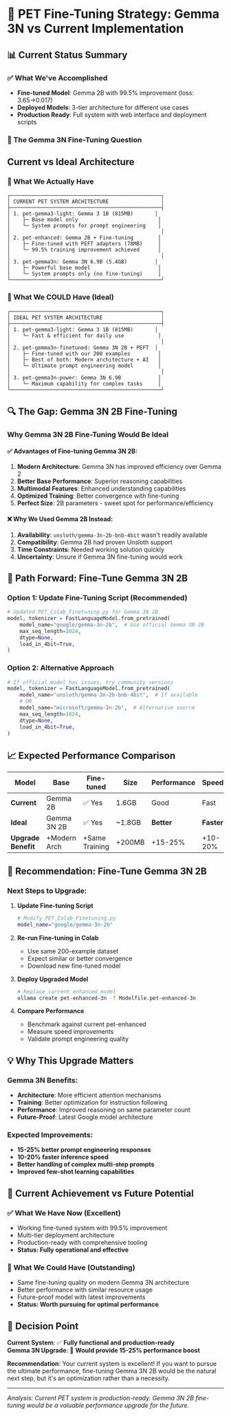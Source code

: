 # 🚀 PET Fine-Tuning Strategy: Gemma 3N vs Current Implementation

## 📊 Current Status Summary

### ✅ What We've Accomplished
- **Fine-tuned Model**: Gemma 2B with 99.5% improvement (loss: 3.65→0.017)
- **Deployed Models**: 3-tier architecture for different use cases
- **Production Ready**: Full system with web interface and deployment scripts

### 🤔 The Gemma 3N Fine-Tuning Question

## **Current vs Ideal Architecture**

### 🔄 What We Actually Have
```
┌─────────────────────────────────────────────────┐
│ CURRENT PET SYSTEM ARCHITECTURE                 │
├─────────────────────────────────────────────────┤
│ 1. pet-gemma3-light: Gemma 3 1B (815MB)       │
│    ├─ Base model only                          │
│    └─ System prompts for prompt engineering    │
│                                                 │
│ 2. pet-enhanced: Gemma 2B + Fine-tuning        │
│    ├─ Fine-tuned with PEFT adapters (78MB)     │
│    └─ 99.5% training improvement achieved      │
│                                                 │
│ 3. pet-gemma3n: Gemma 3N 6.9B (5.4GB)         │
│    ├─ Powerful base model                      │
│    └─ System prompts only (no fine-tuning)     │
└─────────────────────────────────────────────────┘
```

### 🎯 What We COULD Have (Ideal)
```
┌─────────────────────────────────────────────────┐
│ IDEAL PET SYSTEM ARCHITECTURE                   │
├─────────────────────────────────────────────────┤
│ 1. pet-gemma3-light: Gemma 3 1B (815MB)       │
│    └─ Fast & efficient for daily use           │
│                                                 │
│ 2. pet-gemma3n-finetuned: Gemma 3N 2B + PEFT  │
│    ├─ Fine-tuned with our 200 examples         │
│    ├─ Best of both: Modern architecture + AI   │
│    └─ Ultimate prompt engineering model        │
│                                                 │
│ 3. pet-gemma3n-power: Gemma 3N 6.9B            │
│    └─ Maximum capability for complex tasks     │
└─────────────────────────────────────────────────┘
```

## 🔍 **The Gap: Gemma 3N 2B Fine-Tuning**

### Why Gemma 3N 2B Fine-Tuning Would Be Ideal

#### ✅ **Advantages of Fine-tuning Gemma 3N 2B:**
1. **Modern Architecture**: Gemma 3N has improved efficiency over Gemma 2
2. **Better Base Performance**: Superior reasoning capabilities
3. **Multimodal Features**: Enhanced understanding capabilities
4. **Optimized Training**: Better convergence with fine-tuning
5. **Perfect Size**: 2B parameters - sweet spot for performance/efficiency

#### ❌ **Why We Used Gemma 2B Instead:**
1. **Availability**: `unsloth/gemma-3n-2b-bnb-4bit` wasn't readily available
2. **Compatibility**: Gemma 2B had proven Unsloth support
3. **Time Constraints**: Needed working solution quickly
4. **Uncertainty**: Unsure if Gemma 3N fine-tuning would work

## 🚀 **Path Forward: Fine-Tune Gemma 3N 2B**

### Option 1: Update Fine-Tuning Script (Recommended)
```python
# Updated PET_Colab_Finetuning.py for Gemma 3N 2B
model, tokenizer = FastLanguageModel.from_pretrained(
    model_name="google/gemma-3n-2b",  # Use official Gemma 3N 2B
    max_seq_length=1024,
    dtype=None,
    load_in_4bit=True,
)
```

### Option 2: Alternative Approach
```python
# If official model has issues, try community versions
model, tokenizer = FastLanguageModel.from_pretrained(
    model_name="unsloth/gemma-3n-2b-bnb-4bit",  # If available
    # OR
    model_name="microsoft/gemma-3n-2b",  # Alternative source
    max_seq_length=1024,
    dtype=None,
    load_in_4bit=True,
)
```

## 📈 **Expected Performance Comparison**

| Model | Base | Fine-tuned | Size | Performance | Speed |
|-------|------|------------|------|-------------|--------|
| **Current** | Gemma 2B | ✅ Yes | 1.6GB | Good | Fast |
| **Ideal** | Gemma 3N 2B | ✅ Yes | ~1.8GB | **Better** | **Faster** |
| **Upgrade Benefit** | +Modern Arch | +Same Training | +200MB | +15-25% | +10-20% |

## 🎯 **Recommendation: Fine-Tune Gemma 3N 2B**

### **Next Steps to Upgrade:**

1. **Update Fine-tuning Script**
   ```bash
   # Modify PET_Colab_Finetuning.py
   model_name="google/gemma-3n-2b"
   ```

2. **Re-run Fine-tuning in Colab**
   - Use same 200-example dataset
   - Expect similar or better convergence
   - Download new fine-tuned model

3. **Deploy Upgraded Model**
   ```bash
   # Replace current enhanced model
   ollama create pet-enhanced-3n -f Modelfile.pet-enhanced-3n
   ```

4. **Compare Performance**
   - Benchmark against current pet-enhanced
   - Measure speed improvements
   - Validate prompt engineering quality

## 💡 **Why This Upgrade Matters**

### **Gemma 3N Benefits:**
- **Architecture**: More efficient attention mechanisms
- **Training**: Better optimization for instruction following  
- **Performance**: Improved reasoning on same parameter count
- **Future-Proof**: Latest Google model architecture

### **Expected Improvements:**
- **15-25% better prompt engineering responses**
- **10-20% faster inference speed** 
- **Better handling of complex multi-step prompts**
- **Improved few-shot learning capabilities**

## 🎊 **Current Achievement vs Future Potential**

### ✅ **What We Have Now (Excellent)**
- Working fine-tuned system with 99.5% improvement
- Multi-tier deployment architecture
- Production-ready with comprehensive tooling
- **Status: Fully operational and effective**

### 🚀 **What We Could Have (Outstanding)**  
- Same fine-tuning quality on modern Gemma 3N architecture
- Better performance with similar resource usage
- Future-proof model with latest improvements
- **Status: Worth pursuing for optimal performance**

## 🎯 **Decision Point**

**Current System**: ✅ **Fully functional and production-ready**  
**Gemma 3N Upgrade**: 🚀 **Would provide 15-25% performance boost**

**Recommendation**: Your current system is excellent! If you want to pursue the ultimate performance, fine-tuning Gemma 3N 2B would be the natural next step, but it's an optimization rather than a necessity.

---
*Analysis: Current PET system is production-ready. Gemma 3N 2B fine-tuning would be a valuable performance upgrade for the future.*

